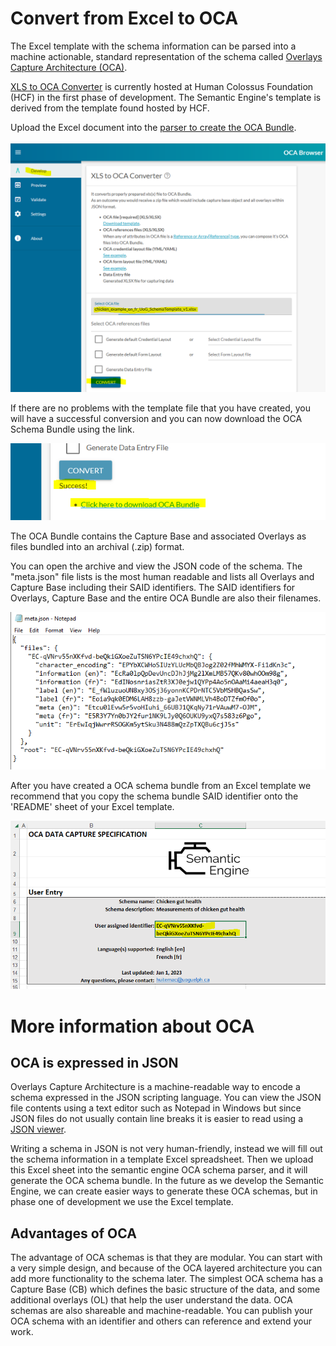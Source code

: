 # Convert from Excel to OCA

The Excel template with the schema information can be parsed into a machine actionable, standard representation of the schema called [Overlays Capture Architecture (OCA)](https://oca.colossi.network/).

[XLS to OCA Converter](https://browser.oca.argo.colossi.network/#/) is currently hosted at Human Colossus Foundation (HCF) in the first phase of development. The Semantic Engine's template is derived from the template found hosted by HCF.

Upload the Excel document into the [parser to create the OCA Bundle](https://browser.oca.argo.colossi.network/#/).

![OCA converter](/pictures/chicken_ready_for_OCA_conversion.PNG)

If there are no problems with the template file that you have created, you will have a successful conversion and you can now download the OCA Schema Bundle using the link.

![download a successful OCA converted file](/pictures/chicken_OCA_download.PNG)

The OCA Bundle contains the Capture Base and associated Overlays as files bundled into an archival (.zip) format.

You can open the archive and view the JSON code of the schema. The "meta.json" file lists is the most human readable and lists all Overlays and Capture Base including their SAID identifiers. The SAID identifiers for Overlays, Capture Base and the entire OCA Bundle are also their filenames. 

![meta.json file contents](/pictures/chicken_OCA_meta.PNG)

After you have created a OCA schema bundle from an Excel template we recommend that you copy the schema bundle SAID identifier onto the 'README' sheet of your Excel template.

![adding the OCA SAID identifier back into the template schema](/pictures/chicken_Excel_with_OCA_SAID.PNG)

# More information about OCA

## OCA is expressed in JSON
Overlays Capture Architecture is a machine-readable way to encode a schema expressed in the JSON scripting language. You can view the JSON file contents using a text editor such as Notepad in Windows but since JSON files do not usually contain line breaks it is easier to read using a [JSON viewer](https://jsonformatter.curiousconcept.com/).

Writing a schema in JSON is not very human-friendly, instead we will fill out the schema information in a template Excel spreadsheet. Then we upload this Excel sheet into the semantic engine OCA schema parser, and it will generate the OCA schema bundle. In the future as we develop the Semantic Engine, we can create easier ways to generate these OCA schemas, but in phase one of development we use the Excel template.

## Advantages of OCA
The advantage of OCA schemas is that they are modular. You can start with a very simple design, and because of the OCA layered architecture you can add more functionality to the schema later. The simplest OCA schema has a Capture Base (CB) which defines the basic structure of the data, and some additional overlays (OL) that help the user understand the data. OCA schemas are also shareable and machine-readable. You can publish your OCA schema with an identifier and others can reference and extend your work.
